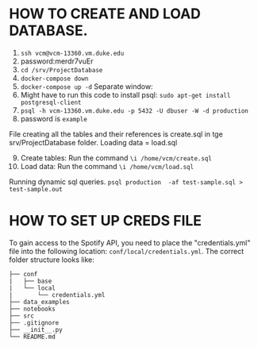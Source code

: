 # HOW TO CREATE AND LOAD DATABASE.
1. `ssh vcm@vcm-13360.vm.duke.edu`
2. password:merdr7vuEr
3. `cd /srv/ProjectDatabase`
4. `docker-compose down`
5. `docker-compose up -d`
Separate window:
6. Might have to run this code to install psql: `sudo apt-get install postgresql-client`
7. `psql -h vcm-13360.vm.duke.edu -p 5432 -U dbuser -W -d production`
8. password is `example`

File creating all the tables and their references is create.sql in tge srv/ProjectDatabase folder.
Loading data = load.sql

9. Create tables: Run the command `\i /home/vcm/create.sql`
10. Load data: Run the command `\i /home/vcm/load.sql`


Running dynamic sql queries.
`psql production  -af test-sample.sql > test-sample.out`

# HOW TO SET UP CREDS FILE 

To gain access to the Spotify API, you need to place the "credentials.yml" file into the following location: `conf/local/credentials.yml`. The correct folder structure looks like: 
```
├── conf    
|   ├── base
|   └── local 
|       └── credentials.yml
├── data_examples                    
├── notebooks                     
├── src                    
├── .gitignore                    
├── __init__.py
└── README.md 

```
